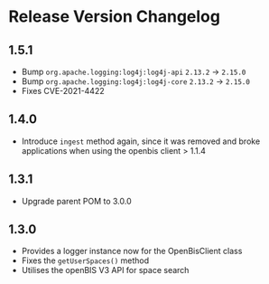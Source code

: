 # Release Version Changelog

## 1.5.1
* Bump `org.apache.logging:log4j:log4j-api` `2.13.2` -> `2.15.0`
* Bump `org.apache.logging:log4j:log4j-core` `2.13.2` -> `2.15.0`
* Fixes CVE-2021-4422

## 1.4.0
* Introduce `ingest` method again, since it was removed and broke
  applications when using the openbis client > 1.1.4

## 1.3.1
* Upgrade parent POM to 3.0.0

## 1.3.0
* Provides a logger instance now for the OpenBisClient class
* Fixes the `getUserSpaces()` method
* Utilises the openBIS V3 API for space search

